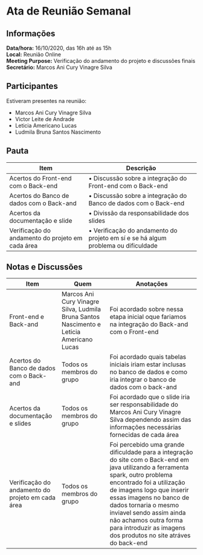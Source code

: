 # Ata de Reunião Semanal

## Informações
**Data/hora:** 16/10/2020, das 16h até as 15h  
**Local:** Reunião Online  
**Meeting Purpose:** Verificação do andamento do projeto e discussões finais  
**Secretário:** Marcos Ani Cury Vinagre Silva 

## Participantes
Estiveram presentes na reunião:
- Marcos Ani Cury Vinagre Silva
- Victor Leite de Andrade
- Leticia Americano Lucas 
- Ludmila Bruna Santos Nascimento 

## Pauta

Item | Descrição
---- | ----
Acertos do Front-end com o Back-end | • Discussão sobre a integração do Front-end com o Back-end <br>
Acertos do Banco de dados com o Back-and | • Discussão sobre a integração do Banco de dados com o Back-end <br>
Acertos da documentação e slide | • Divissão da responsabilidade dos slides <br>
Verificação do andamento do projeto em cada área | • Verificação do andamento do projeto em sí e se há algum problema ou dificuldade <br>

## Notas e Discussões
Item | Quem | Anotações |
---- | ---- | ---- |
Front-end e Back-and | Marcos Ani Cury Vinagre Silva, Ludmila Bruna Santos Nascimento e Leticia Americano Lucas | Foi acordado sobre nessa etapa inicial oque fariamos na integração do Back-and com o Front-end |
Acertos do Banco de dados com o Back-and | Todos os membros do grupo | Foi acordado quais tabelas iniciais iriam estar inclusas no banco de dados e como iria integrar o banco de dados com o back-and
Acertos da documentação e slides | Todos os membros do grupo | Foi acordado que o slide iria ser responsabilidade do Marcos Ani Cury Vinagre Silva dependendo assim das informações necessárias fornecidas de cada área
Verificação do andamento do projeto em cada área | Todos os membros do grupo | Foi percebido uma grande dificuldade para a integração do site com o Back-end em java utilizando a ferramenta spark, outro problema encontrado foi a utilização de imagens logo que inserir essas imagens no banco de dados tornaria o mesmo inviavel sendo assim ainda não achamos outra forma para introduzir as imagens dos produtos no site atráves do back-end
